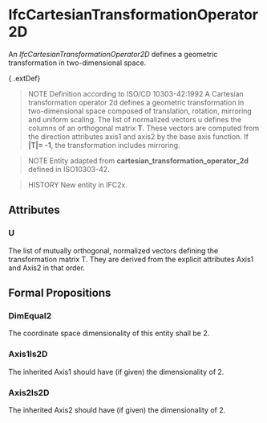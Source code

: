 # IfcCartesianTransformationOperator2D

An _IfcCartesianTransformationOperator2D_ defines a geometric transformation in two-dimensional space.
<!-- end of short definition -->

{ .extDef}
> NOTE Definition according to ISO/CD 10303-42:1992
> A Cartesian transformation operator 2d defines a geometric transformation in two-dimensional space composed of translation, rotation, mirroring and uniform scaling. The list of normalized vectors u defines the columns of an orthogonal matrix **T**. These vectors are computed from the direction attributes axis1 and axis2 by the base axis function. If **|T|= -1**, the transformation includes mirroring.

> NOTE Entity adapted from **cartesian_transformation_operator_2d** defined in ISO10303-42.

> HISTORY New entity in IFC2x.

## Attributes

### U
The list of mutually orthogonal, normalized vectors defining the transformation matrix T. They are derived from the explicit attributes Axis1 and Axis2 in that order.

## Formal Propositions

### DimEqual2
The coordinate space dimensionality of this entity shall be 2.

### Axis1Is2D
The inherited Axis1 should have (if given) the dimensionality of 2.

### Axis2Is2D
The inherited Axis2 should have (if given) the dimensionality of 2.
